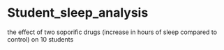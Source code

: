 # Student_sleep_analysis
 the effect of two soporific drugs (increase in hours of sleep compared to control) on 10 students
